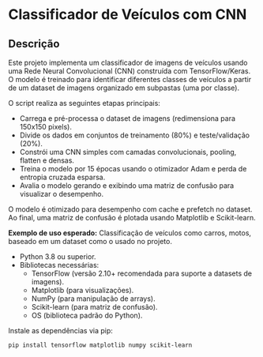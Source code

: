 # Classificador de Veículos com CNN

## Descrição

Este projeto implementa um classificador de imagens de veículos usando uma Rede Neural Convolucional (CNN) construída com TensorFlow/Keras. O modelo é treinado para identificar diferentes classes de veículos a partir de um dataset de imagens organizado em subpastas (uma por classe).

O script realiza as seguintes etapas principais:
- Carrega e pré-processa o dataset de imagens (redimensiona para 150x150 pixels).
- Divide os dados em conjuntos de treinamento (80%) e teste/validação (20%).
- Constrói uma CNN simples com camadas convolucionais, pooling, flatten e densas.
- Treina o modelo por 15 épocas usando o otimizador Adam e perda de entropia cruzada esparsa.
- Avalia o modelo gerando e exibindo uma matriz de confusão para visualizar o desempenho.

O modelo é otimizado para desempenho com cache e prefetch no dataset. Ao final, uma matriz de confusão é plotada usando Matplotlib e Scikit-learn.

**Exemplo de uso esperado:** Classificação de veículos como carros, motos, baseado em um dataset como o usado no projeto.

- Python 3.8 ou superior.
- Bibliotecas necessárias:
  - TensorFlow (versão 2.10+ recomendada para suporte a datasets de imagens).
  - Matplotlib (para visualizações).
  - NumPy (para manipulação de arrays).
  - Scikit-learn (para matriz de confusão).
  - OS (biblioteca padrão do Python).

Instale as dependências via pip:
```bash
pip install tensorflow matplotlib numpy scikit-learn
